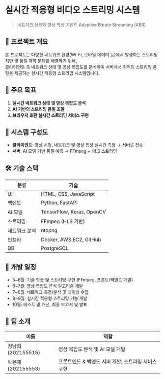 # 실시간 적응형 비디오 스트리밍 시스템  
> 네트워크 상태와 영상 특성 기반의 Adaptive Bitrate Streaming (ABR)

## 📌 프로젝트 개요
본 프로젝트는 다양한 네트워크 환경(Wi-Fi, 모바일 데이터 등)에서 발생하는 스트리밍 지연 및 품질 저하 문제를 해결하기 위해,  
클라이언트 측 네트워크 상태 및 영상 복잡도를 분석하여 서버에서 최적의 스트리밍 품질을 제공하는 실시간 적응형 스트리밍 시스템입니다.

## 🎯 주요 목표
1. **실시간 네트워크 상태 및 영상 복잡도 분석**
2. **AI 기반의 스트리밍 품질 조절**
3. **브라우저 호환 실시간 스트리밍 서비스 구현**

## 🧩 시스템 구성도
- **클라이언트**: 영상 시청, 네트워크 및 영상 특성 실시간 측정 → 서버로 전송
- **서버**: AI 모델 기반 품질 예측 → FFmpeg + HLS 스트리밍

## 🛠 기술 스택
| 분류 | 기술 |
|------|------|
| UI | HTML, CSS, JavaScript |
| 백엔드 | Python, FastAPI |
| AI 모델 | TensorFlow, Keras, OpenCV |
| 스트리밍 | FFmpeg (HLS 기반) |
| 네트워크 분석 | ntopng |
| 인프라 | Docker, AWS EC2, GitHub |
| DB | PostgreSQL |

## 📅 개발 일정
- 5~6월: 기술 학습 및 스트리밍 구현 (FFmpeg, 프론트/백엔드 개발)
- 6~7월: 영상 복잡도 분석 알고리즘 개발
- 7~8월: 네트워크 측정/분석 및 데이터 수집
- 8~9월: 실시간 적응형 스트리밍 기능 개발
- 10월: 테스트 및 개선, 최종 보고서 및 발표

## 👥 팀 소개

| 이름 | 역할 |
|------|------|
| 김남희 (202155515) | 영상 복잡도 분석 및 AI 모델 개발 |
| 박은재 (202155553) | 프론트엔드 & 백엔드 서버 개발, 스트리밍 서비스 구현 |
